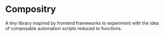 # Compositry

A tiny library inspired by frontend frameworks to experiment with the idea of composable automation scripts reduced to functions.
